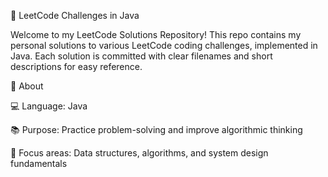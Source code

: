 🧩 LeetCode Challenges in Java

Welcome to my LeetCode Solutions Repository!
This repo contains my personal solutions to various LeetCode coding challenges, implemented in Java.
Each solution is committed with clear filenames and short descriptions for easy reference.

🚀 About

💻 Language: Java

📚 Purpose: Practice problem-solving and improve algorithmic thinking

🧠 Focus areas: Data structures, algorithms, and system design fundamentals
